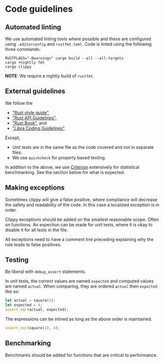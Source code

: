 # Code guidelines

## Automated linting

We use automated linting tools where possible and these are configured using
`.editorconfig` and `rustfmt.toml`. Code is linted using the following three commands:

```
RUSTFLAGS="-Dwarnings" cargo build --all --all-targets
cargo +nightly fmt
cargo clippy
```

**NOTE**: We require a nightly build of `rustfmt`.

## External guidelines

We follow the

* ["Rust style guide"][rustfmt],
* ["Rust API Guidelines"][rustapi],
* ["Rust Book"][rustbook], and
* ["Libra Coding Guidelines"][libra].

[rustfmt]: https://github.com/rust-dev-tools/fmt-rfcs/blob/master/guide/guide.md
[rustapi]: https://rust-lang-nursery.github.io/api-guidelines/about.html
[rustbook]: https://doc.rust-lang.org/book/title-page.html
[libra]: https://developers.libra.org/docs/community/coding-guidelines

Except,

* Unit tests are in the same file as the code covered and not in separate files.
* We use `quickcheck` for property based testing.

In addition to the above, we use [Criterion][criterion] extensively for statistical benchmarking.
See the section below for what is expected.

[criterion]: https://bheisler.github.io/criterion.rs/book/index.html

## Making exceptions

Sometimes clippy will give a false positive, where compliance will decrease the safety and readability of the code. In this case a localized exception is in order.

Clippy exceptions should be added on the smallest reasonable scope. Often on functions. An expection can be made for unit tests, where it is okay to disable it for all tests in the file.

All exceptions need to have a comment line preceding explaining why the rule leads to false positives.

## Testing

Be liberal with `debug_assert` statements.

In unit tests, the correct values are named `expected` and computed values are named `actual`. When comparing, they are ordered `actual` then `expected` like so:

```rust
let actual = square(2);
let expected = 4;
assert_eq!(actual, expected);
```

The expressions can be inlined as long as the above order is maintained.

```rust
assert_eq!(square(2), 4);
```

## Benchmarking

Benchmarks should be added for functions that are critical to performance.
